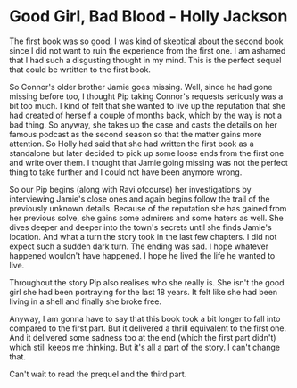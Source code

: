 # Good Girl, Bad Blood - Holly Jackson

The first book was so good, I was kind of skeptical about the second book since I did not want to ruin the experience from the first one.
I am ashamed that I had such a disgusting thought in my mind.
This is the perfect sequel that could be wrtitten to the first book.

So Connor's older brother Jamie goes missing. Well, since he had gone missing before too, I thought Pip taking Connor's requests seriously
was a bit too much. I kind of felt that she wanted to live up the reputation that she had created of herself a couple of months back, which by the way is not a bad thing.
So anyway, she takes up the case and casts the details on her famous podcast as the second season so that the matter gains more attention.
So Holly had said that she had written the first book as a standalone but later decided to pick up some loose ends from the first one and write over them.
I thought that Jamie going missing was not the perfect thing to take further and I could not have been anymore wrong.

So our Pip begins (along with Ravi ofcourse) her investigations by interviewing Jamie's close ones and again begins follow the trail of the previously unknown details.
Because of the reputation she has gained from her previous solve, she gains some admirers and some haters as well.
She dives deeper and deeper into the town's secrets until she finds Jamie's location.
And what a turn the story took in the last few chapters. I did not expect such a sudden dark turn.
The ending was sad. I hope whatever happened wouldn't have happened. I hope he lived the life he wanted to live.

Throughout the story Pip also realises who she really is. She isn't the good girl she had been portraying for the last 18 years.
It felt like she had been living in a shell and finally she broke free.

Anyway, I am gonna have to say that this book took a bit longer to fall into compared to the first part.
But it delivered a thrill equivalent to the first one. And it delivered some sadness too at the end (which the first part didn't) which still keeps me thinking.
But it's all a part of the story. I can't change that.

Can't wait to read the prequel and the third part.
